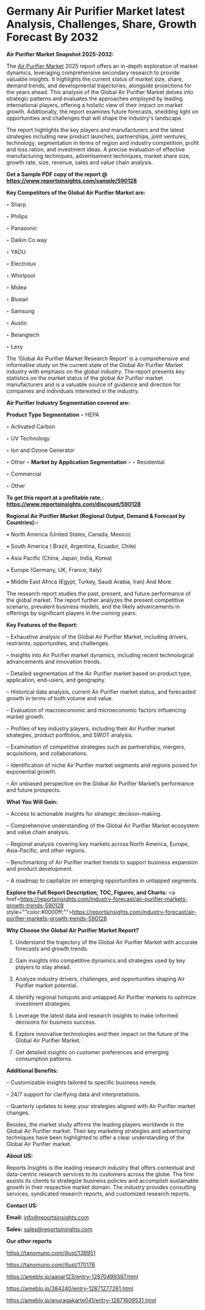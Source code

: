 # Germany Air Purifier Market latest Analysis, Challenges, Share, Growth Forecast By 2032

<strong>Air Purifier Market Snapshot 2025-2032:</strong>

The <a href=https://www.reportsinsights.com/sample/590128>Air Purifier Market</a> 2025 report offers an in-depth exploration of market dynamics, leveraging comprehensive secondary research to provide valuable insights. It highlights the current status of market size, share, demand trends, and developmental trajectories, alongside projections for the years ahead. This analysis of the Global Air Purifier Market delves into strategic patterns and evaluates the approaches employed by leading international players, offering a holistic view of their impact on market growth. Additionally, the report examines future forecasts, shedding light on opportunities and challenges that will shape the industry's landscape.

The report highlights the key players and manufacturers and the latest strategies including new product launches, partnerships, joint ventures, technology, segmentation in terms of region and industry competition, profit and loss ration, and investment ideas. A precise evaluation of effective manufacturing techniques, advertisement techniques, market share size, growth rate, size, revenue, sales and value chain analysis.

<strong>Get a Sample PDF copy of the report @ <a href=https://www.reportsinsights.com/sample/590128 style=color:#0000ff;>https://www.reportsinsights.com/sample/590128</a></strong>

<strong>Key Competitors of the Global Air Purifier Market are:</strong>

‣ Sharp

‣ Philips

‣ Panasonic

‣ Daikin
 Co.way

‣ YADU

‣ Electrolux

‣ Whirlpool

‣ Midea

‣ Blueair

‣ Samsung

‣ Austin

‣ Beiangtech

‣ Lexy

The ‘Global Air Purifier Market Research Report’ is a comprehensive and informative study on the current state of the Global Air Purifier Market industry with emphasis on the global industry. The report presents key statistics on the market status of the global Air Purifier market manufacturers and is a valuable source of guidance and direction for companies and individuals interested in the industry.

<strong>Air Purifier Industry Segmentation covered are:</strong>

<strong>Product Type Segmentation</strong>
‣
HEPA

‣ Activated Carbon

‣ UV Technology

‣ Ion and Ozone Generator

‣ Other
‣ 
<strong>Market by Application Segmentation</strong>
‣
‣  Residential

‣ Commercial

‣ Other

<strong>To get this report at a profitable rate.: <a href=https://www.reportsinsights.com/discount/590128 style=color:#0000ff;>https://www.reportsinsights.com/discount/590128</a></strong>

<strong>Regional Air Purifier Market (Regional Output, Demand &amp; Forecast by Countries):-</strong>

• North America (United States, Canada, Mexico)

• South America ( Brazil, Argentina, Ecuador, Chile)

• Asia Pacific (China, Japan, India, Korea)

• Europe (Germany, UK, France, Italy)

• Middle East Africa (Egypt, Turkey, Saudi Arabia, Iran) And More.

The research report studies the past, present, and future performance of the global market. The report further analyzes the present competitive scenario, prevalent business models, and the likely advancements in offerings by significant players in the coming years.

<strong>Key Features of the Report:</strong>

– Exhaustive analysis of the Global Air Purifier Market, including drivers, restraints, opportunities, and challenges.

– Insights into Air Purifier market dynamics, including recent technological advancements and innovation trends.

– Detailed segmentation of the Air Purifier market based on product type, application, end-users, and geography.

– Historical data analysis, current Air Purifier market status, and forecasted growth in terms of both volume and value.

– Evaluation of macroeconomic and microeconomic factors influencing market growth.

– Profiles of key industry players, including their Air Purifier market strategies, product portfolios, and SWOT analysis.

– Examination of competitive strategies such as partnerships, mergers, acquisitions, and collaborations.

– Identification of niche Air Purifier market segments and regions poised for exponential growth.

– An unbiased perspective on the Global Air Purifier Market’s performance and future prospects.

<strong>What You Will Gain:</strong>

– Access to actionable insights for strategic decision-making.

– Comprehensive understanding of the Global Air Purifier Market ecosystem and value chain analysis.

– Regional analysis covering key markets across North America, Europe, Asia-Pacific, and other regions.

– Benchmarking of Air Purifier market trends to support business expansion and product development.

– A roadmap to capitalize on emerging opportunities in untapped segments.

<strong>Explore the Full Report Description, TOC, Figures, and Charts:</strong>
<a href=https://reportsinsights.com/industry-forecast/air-purifier-markets-growth-trends-590128 style=""color:#0000ff;"">https://reportsinsights.com/industry-forecast/air-purifier-markets-growth-trends-590128</a>

<strong>Why Choose the Global Air Purifier Market Report?</strong>

1. Understand the trajectory of the Global Air Purifier Market with accurate forecasts and growth trends.

2. Gain insights into competitive dynamics and strategies used by key players to stay ahead.

3. Analyze industry drivers, challenges, and opportunities shaping Air Purifier market potential.

4. Identify regional hotspots and untapped Air Purifier markets to optimize investment strategies.

5. Leverage the latest data and research insights to make informed decisions for business success.

6. Explore innovative technologies and their impact on the future of the Global Air Purifier Market.

7. Get detailed insights on customer preferences and emerging consumption patterns.

<strong>Additional Benefits:</strong>

– Customizable insights tailored to specific business needs.

– 24/7 support for clarifying data and interpretations.

– Quarterly updates to keep your strategies aligned with Air Purifier market changes.

Besides, the market study affirms the leading players worldwide in the Global Air Purifier market. Their key marketing strategies and advertising techniques have been highlighted to offer a clear understanding of the Global Air Purifier market.

<strong><strong>About US</strong>:</strong>

Reports Insights is the leading research industry that offers contextual and data-centric research services to its customers across the globe. The firm assists its clients to strategize business policies and accomplish sustainable growth in their respective market domain. The industry provides consulting services, syndicated research reports, and customized research reports.

<strong>Contact US:</strong>

<p class=><b>Email:</b> <a href=mailto:info@reportsinsights.com>info@reportsinsights.com</a></p>
<p class=><b>Sales:</b> <a href=mailto:sales@reportsinsights.com>sales@reportsinsights.com</a></p>

<strong>Our other reports</strong>

<a href=https://tanomuno.com/illust/138951>https://tanomuno.com/illust/138951</a>

<a href=https://tanomuno.com/illust/170176>https://tanomuno.com/illust/170176</a>

<a href=https://ameblo.jp/aanar123/entry-12870499397.html>https://ameblo.jp/aanar123/entry-12870499397.html</a>

<a href=https://ameblo.jp/384240/entry-12871277261.html>https://ameblo.jp/384240/entry-12871277261.html</a>

<a href=https://ameblo.jp/anuragakarte041/entry-12871609531.html>https://ameblo.jp/anuragakarte041/entry-12871609531.html</a>
